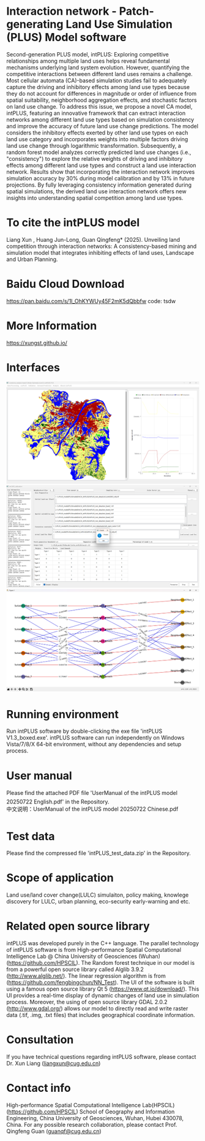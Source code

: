 # Interaction network - Patch-generating Land Use Simulation (PLUS) Model software
Second-generation PLUS model, intPLUS: Exploring competitive relationships among multiple land uses helps reveal fundamental mechanisms underlying land system evolution. However, quantifying the competitive interactions between different land uses remains a challenge. Most cellular automata (CA)-based simulation studies fail to adequately capture the driving and inhibitory effects among land use types because they do not account for differences in magnitude or order of influence from spatial suitability, neighborhood aggregation effects, and stochastic factors on land use change. To address this issue, we propose a novel CA model, intPLUS, featuring an innovative framework that can extract interaction networks among different land use types based on simulation consistency and improve the accuracy of future land use change predictions. The model considers the inhibitory effects exerted by other land use types on each land use category and incorporates weights into multiple factors driving land use change through logarithmic transformation. Subsequently, a random forest model analyzes correctly predicted land use changes (i.e., "consistency") to explore the relative weights of driving and inhibitory effects among different land use types and construct a land use interaction network. Results show that incorporating the interaction network improves simulation accuracy by 30% during model calibration and by 13% in future projections. By fully leveraging consistency information generated during spatial simulations, the derived land use interaction network offers new insights into understanding spatial competition among land use types.

# To cite the intPLUS model
Liang Xun , Huang Jun-Long, Guan Qingfeng* (2025). Unveiling land competition through interaction networks: A consistency-based mining and simulation model that integrates inhibiting effects of land uses, Landscape and Urban Planning.

# Baidu Cloud Download
https://pan.baidu.com/s/1l_OhKYWUy45F2mK5dQbbfw 
code: tsdw 

# More Information
https://xungst.github.io/

# Interfaces
![add image](https://github.com/HPSCIL/intPLUS/blob/main/pic1.png)
![add image](https://github.com/HPSCIL/intPLUS/blob/main/pic2.png)
![add image](https://github.com/HPSCIL/intPLUS/blob/main/pic3.png)

# Running environment
Run intPLUS software by double-clicking the exe file 'intPLUS V1.3_boxed.exe'. intPLUS software can run independently on Windows Vista/7/8/X 64-bit environment, without any dependencies and setup process.
# User manual
Please find the attached PDF file 'UserManual of the intPLUS model  20250722 English.pdf' in the Repository.  
中文说明：UserManual of the intPLUS model  20250722 Chinese.pdf

# Test data
Please find the compressed file 'intPLUS_test_data.zip' in the Repository. 
 
 # Scope of application
Land use/land cover change(LULC) simulaiton, policy making, knowlege discovery for LULC, urban planning, eco-security early-warning and etc.
  
# Related open source library
intPLUS was developed purely in the C++ language. The parallel technology of intPLUS software is from High-performance Spatial Computational Intelligence Lab @ China University of Geosciences (Wuhan) (https://github.com/HPSCIL). The Random forest technique in our model is from a powerful open source library called Alglib 3.9.2 (http://www.alglib.net/). The linear regression algorithm is from (https://github.com/fengbingchun/NN_Test). The UI of the software is built using a famous open source library Qt 5 (https://www.qt.io/download/). This UI provides a real-time display of dynamic changes of land use in simulation process. Moreover, the using of open source library GDAL 2.0.2 (http://www.gdal.org/) allows our model to directly read and write raster data (.tif, .img, .txt files) that includes geographical coordinate information. 
  
# Consultation 
If you have technical questions regarding intPLUS software, please contact Dr. Xun Liang (liangxun@cug.edu.cn)

# Contact info
High-performance Spatial Computational Intelligence Lab(HPSCIL) (https://github.com/HPSCIL)
School of Geography and Information Engineering, China University of Geosciences, Wuhan, Hubei 430078, China.
For any possible research collaboration, please contact Prof. Qingfeng Guan (guanqf@cug.edu.cn)
